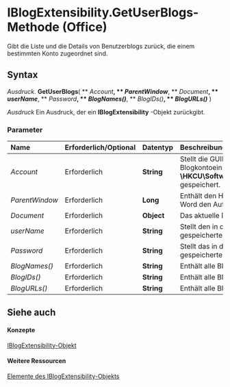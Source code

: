 
# IBlogExtensibility.GetUserBlogs-Methode (Office)

Gibt die Liste und die Details von Benutzerblogs zurück, die einem bestimmten Konto zugeordnet sind.


## Syntax

 _Ausdruck_. **GetUserBlogs**( ** _Account_**, ** _ParentWindow_**, ** _Document_**, ** _userName_**, ** _Password_**, ** _BlogNames()_**, ** _BlogIDs()_**, ** _BlogURLs()_** )

 _Ausdruck_ Ein Ausdruck, der ein **IBlogExtensibility** -Objekt zurückgibt.


### Parameter



|**Name**|**Erforderlich/Optional**|**Datentyp**|**Beschreibung**|
|:-----|:-----|:-----|:-----|
| _Account_|Erforderlich|**String**|Stellt die GUID eines Kontoregistrierungsschlüssels dar. Blogkontoeinstellungen werden in der Registrierung unter  **\\HKCU\Software\Microsoft\Office\Common\Blog\Account** gespeichert.|
| _ParentWindow_|Erforderlich|**Long**|Enthält den HWND für das Fenster, aus dem Microsoft Word den Aufruf ausführt.|
| _Document_|Erforderlich|**Object**|Das aktuelle Dokument.|
| _userName_|Erforderlich|**String**|Stellt den in den Registrierungskontoeinstellungen gespeicherten Benutzernamen dar.|
| _Password_|Erforderlich|**String**|Stellt das in den Registrierungskontoeinstellungen gespeicherte Kennwort des Benutzers dar.|
| _BlogNames()_|Erforderlich|**String**|Enthält alle Blognamen für das aktuelle Konto.|
| _BlogIDs()_|Erforderlich|**String**|Enthält alle Blog-IDs für das aktuelle Konto.|
| _BlogURLs()_|Erforderlich|**String**|Enthält alle Blog-URLs für das aktuelle Konto.|

## Siehe auch


#### Konzepte


[IBlogExtensibility-Objekt](9757afdb-da45-8b97-636f-476efe036ac3.md)
#### Weitere Ressourcen


[Elemente des IBlogExtensibility-Objekts](http://msdn.microsoft.com/library/55f27978-9b18-f9a5-c276-298b2539ec3c%28Office.15%29.aspx)
